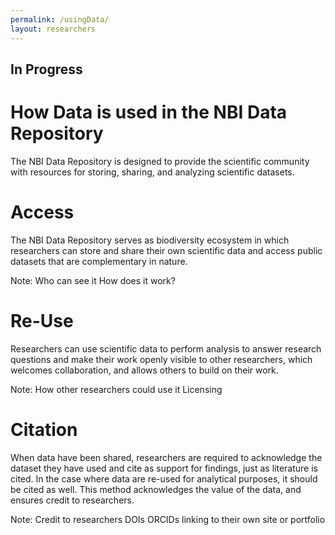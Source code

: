 ```yaml
---
permalink: /usingData/
layout: researchers
---
```

## In Progress

# How Data is used in the NBI Data Repository

The NBI Data Repository is designed to provide the scientific community with resources for storing, sharing, and analyzing scientific datasets.

# Access

The NBI Data Repository serves as biodiversity ecosystem in which researchers can store and share their own scientific data and access public datasets that are complementary in nature.  

Note:
Who can see it
How does it work?

# Re-Use

Researchers can use scientific data to perform analysis to answer research questions and make their work openly visible to other researchers, which welcomes collaboration, and allows others to build on their work. 

Note:
How other researchers could use it
Licensing

# Citation

When data have been shared, researchers are required to acknowledge the dataset they have used and cite as support for findings, just as literature is cited. In the case where data are re-used for analytical purposes, it should be cited as well. This method acknowledges the value of the data, and ensures credit to researchers. 

Note: 
Credit to researchers
DOIs
ORCIDs
linking to their own site or portfolio


